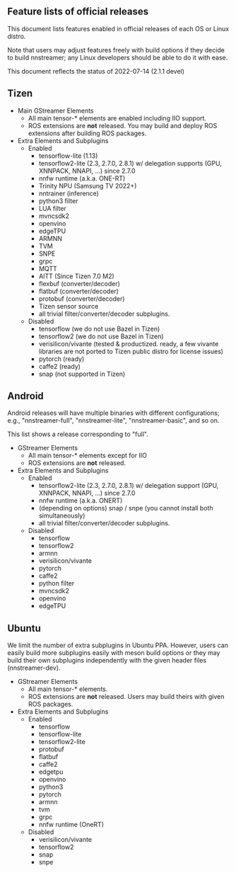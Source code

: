 ## Feature lists of official releases

This document lists features enabled in official releases of each OS or Linux distro.

Note that users may adjust features freely with build options if they decide to build nnstreamer; any Linux developers should be able to do it with ease.

This document reflects the status of 2022-07-14 (2.1.1 devel)


## Tizen

- Main GStreamer Elements
    - All main tensor-\* elements are enabled including IIO support.
    - ROS extensions are **not** released. You may build and deploy ROS extensions after building ROS packages.
- Extra Elements and Subplugins
    - Enabled
        - tensorflow-lite (1.13)
        - tensorflow2-lite (2.3, 2.7.0, 2.8.1) w/ delegation supports (GPU, XNNPACK, NNAPI, ...) since 2.7.0
        - nnfw runtime (a.k.a. ONE-RT)
        - Trinity NPU (Samsung TV 2022+)
        - nntrainer (inference)
        - python3 filter
        - LUA filter
        - mvncsdk2
        - openvino
        - edgeTPU
        - ARMNN
        - TVM
        - SNPE
        - grpc
        - MQTT
        - AITT (Since Tizen 7.0 M2)
        - flexbuf (converter/decoder)
        - flatbuf (converter/decoder)
        - protobuf (converter/decoder)
        - Tizen sensor source
        - all trivial filter/converter/decoder subplugins.
    - Disabled
        - tensorflow (we do not use Bazel in Tizen)
        - tensorflow2 (we do not use Bazel in Tizen)
        - verisilicon/vivante (tested & productized. ready, a few vivante libraries are not ported to Tizen public distro for license issues)
        - pytorch (ready)
        - caffe2 (ready)
        - snap (not supported in Tizen)


## Android

Android releases will have multiple binaries with different configurations; e.g., "nnstreamer-full", "nnstreamer-lite", "nnstreamer-basic", and so on.

This list shows a release corresponding to "full".

- GStreamer Elements
    - All main tensor-\* elements except for IIO
    - ROS extensions are **not** released.
- Extra Elements and Subplugins
    - Enabled
        - tensorflow2-lite (2.3, 2.7.0, 2.8.1) w/ delegation support (GPU, XNNPACK, NNAPI, ...) since 2.7.0
        - nnfw runtime (a.k.a. ONERT)
        - (depending on options) snap / snpe (you cannot install both simultaneously)
        - all trivial filter/converter/decoder subplugins.
    - Disabled
        - tensorflow
        - tensorflow2
        - armnn
        - verisilicon/vivante
        - pytorch
        - caffe2
        - python filter
        - mvncsdk2
        - openvino
        - edgeTPU

## Ubuntu

We limit the number of extra subplugins in Ubuntu PPA. However, users can easily build more subplugins easily with meson build options or they may build their own subplugins independently with the given header files (nnstreamer-dev).

- GStreamer Elements
    - All main tensor-\* elements.
    - ROS extensions are **not** released. Users may build theirs with given ROS packages.
- Extra Elements and Subplugins
    - Enabled
        - tensorflow
        - tensorflow-lite
        - tensorflow2-lite
        - protobuf
        - flatbuf
        - caffe2
        - edgetpu
        - openvino
        - python3
        - pytorch
        - armnn
        - tvm
        - grpc
        - nnfw runtime (OneRT)
    - Disabled
        - verisilicon/vivante
        - tensorflow2
        - snap
        - snpe
